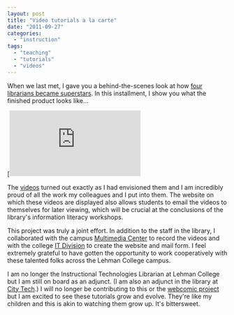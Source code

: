 ```yaml
---
layout: post
title: "Video tutorials a la carte"
date: "2011-09-27"
categories: 
  - "instruction"
tags: 
  - "teaching"
  - "tutorials"
  - "videos"
---
```


When we last met, I gave you a behind-the-scenes look at how [four librarians became superstars](https://alevtina.commons.gc.cuny.edu/2011/06/30/the-one-where-four-librarians-become-superstars/). In this installment, I show you what the finished product looks like...

[![Screenshot of the Lehman College Library's video tutorials page](https://www.lehman.edu/library/video-tutorials.php)

The [videos](https://www.lehman.edu/library/video-tutorials.php) turned out exactly as I had envisioned them and I am incredibly proud of all the work my colleagues and I put into them. The website on which these videos are displayed also allows students to email the videos to themselves for later viewing, which will be crucial at the conclusions of the library's information literacy workshops.

This project was truly a joint effort. In addition to the staff in the library, I collaborated with the campus [Multimedia Center](https://www.lehman.edu/multimedia-center/) to record the videos and with the college [IT Division](https://www.lehman.edu/itr/) to create the website and mail form. I feel extremely grateful to have gotten the opportunity to work cooperatively with these talented folks across the Lehman College campus.

I am no longer the Instructional Technologies Librarian at Lehman College but I am still on board as an adjunct. (I am also an adjunct in the library at [City Tech](https://www.citytech.cuny.edu/).) I will no longer be contributing to this or the [webcomic project](https://wp.lehman.edu/library/comics/) but I am excited to see these tutorials grow and evolve. They're like my children and this is akin to watching them grow up. It's bittersweet.
